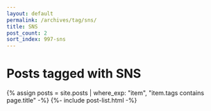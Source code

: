 ```yaml
---
layout: default
permalink: /archives/tag/sns/
title: SNS
post_count: 2
sort_index: 997-sns
---
```

<h1 class="page-heading">Posts tagged with SNS</h1>
{% assign posts = site.posts | where_exp: "item", "item.tags contains page.title" -%}
{%- include post-list.html -%}
